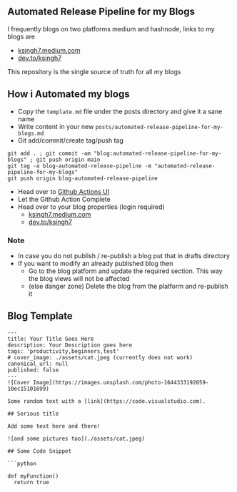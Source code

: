 ## Automated Release Pipeline for my Blogs

I frequently blogs on two platforms medium and hashnode, links to my blogs are
- [ksingh7.medium.com](https://ksingh7.medium.com/)
- [dev.to/ksingh7](https://dev.to/ksingh7)

This repository is the single source of truth for all my blogs

## How i Automated my blogs

- Copy the `template.md` file under the posts directory and give it a sane name
- Write content in your new `posts/automated-release-pipeline-for-my-blogs.md`
- Git add/commit/create tag/push tag
```
git add . ; git commit -am "blog:automated-release-pipeline-for-my-blogs" ; git push origin main
git tag -a blog-automated-release-pipeline -m "automated-release-pipeline-for-my-blogs"
git push origin blog-automated-release-pipeline
```
- Head over to [Github Actions UI](https://github.com/ksingh7/blogs/actions)
- Let the Github Action Complete
- Head over to your blog properties (login required)
  - [ksingh7.medium.com](https://medium.com/me/stories/public)
  - [dev.to/ksingh7](https://dev.to/dashboard)

### Note 
- In case you do not publish / re-publish a blog put that in drafts directory
- If you want to modify an already published blog then
  - Go to the blog platform and update the required section. This way the blog views will not be affected
  - (else danger zone) Delete the blog from the platform and re-publish it
## Blog Template

```
---
title: Your Title Goes Here
description: Your Description goes here
tags: 'productivity,beginners,test'
# cover_image: ./assets/cat.jpeg (currently does not work)
canonical_url: null
published: false
---
![Cover Image](https://images.unsplash.com/photo-1644333192059-10ec15101699)

Some random text with a [link](https://code.visualstudio.com).

## Serious title

Add some text here and there!

![and some pictures too](./assets/cat.jpeg)

## Some Code Snippet

```python

def myFunction()
  return true
  
```
